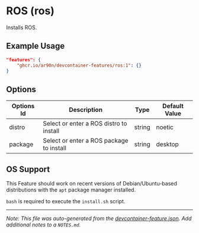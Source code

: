 
# ROS (ros)

Installs ROS.

## Example Usage

```json
"features": {
    "ghcr.io/ar90n/devcontainer-features/ros:1": {}
}
```

## Options

| Options Id | Description | Type | Default Value |
|-----|-----|-----|-----|
| distro | Select or enter a ROS distro to install | string | noetic |
| package | Select or enter a ROS package to install | string | desktop |



## OS Support

This Feature should work on recent versions of Debian/Ubuntu-based distributions with the `apt` package manager installed.

`bash` is required to execute the `install.sh` script.


---

_Note: This file was auto-generated from the [devcontainer-feature.json](https://github.com/ar90n/devcontainer-features/blob/main/src/ros/devcontainer-feature.json).  Add additional notes to a `NOTES.md`._
